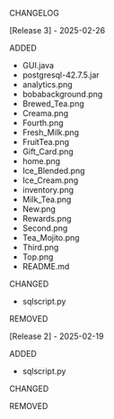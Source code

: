 CHANGELOG

[Release 3] - 2025-02-26

ADDED
- GUI.java
- postgresql-42.7.5.jar
- analytics.png
- bobabackground.png
- Brewed_Tea.png
- Creama.png
- Fourth.png
- Fresh_Milk.png
- FruitTea.png
- Gift_Card.png
- home.png
- Ice_Blended.png
- Ice_Cream.png
- inventory.png
- Milk_Tea.png
- New.png
- Rewards.png
- Second.png
- Tea_Mojito.png
- Third.png
- Top.png
- README.md

CHANGED
- sqlscript.py

REMOVED

[Release 2] - 2025-02-19

ADDED
- sqlscript.py

CHANGED

REMOVED
